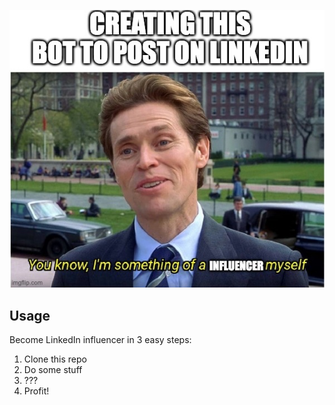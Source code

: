 ![look mom I'm an influenza now](./influenza.jpg)

## Usage

Become LinkedIn influencer in 3 easy steps:
1. Clone this repo
2. Do some stuff
3. ???
4. Profit!